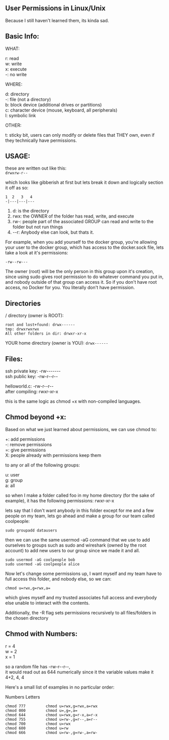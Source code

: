 User Permissions in Linux/Unix
------------------------------
Because I still haven't learned them, its kinda sad.

Basic Info:
----------
WHAT: 

r: read  
w: write  
x: execute  
-: no write  


WHERE: 

d: directory  
-: file (not a directory)  
b: block device (additional drives or partitions)  
c: character device (mouse, keyboard, all peripherals)  
l: symbolic link  


OTHER: 

t: sticky bit, users can only modify or delete files that THEY own, even if they technically have permissions.

USAGE:
-----
these are written out like this:  
```drwxrw-r--```

which looks like gibberish at first but lets break it down and logically section it off as so: 

```
1  2   3   4
-|---|---|---
```
 


1. d: is the directory   
2.   rwx: the OWNER of the folder has read, write, and execute  
3. rw-: people part of the associated GROUP can read and write to the folder but not run things  
4. --r: Anybody else can look, but thats it.  


For example, when you add yourself to the docker group, you're allowing your user to the docker group, which has access to the docker.sock file, lets take a look at it's permissions:

```
-rw--rw---
```
The owner (root) will be the only person in this group upon it's creation, since using sudo gives root permission to do whatever command you put in, and nobody outside of that group can access it. So if you don't have root access, no Docker for you. You literally don't have permission. 

Directories
-----------
/ directory (owner is ROOT):
```
root and lost+found: drwx------ 
tmp: drwxrwxrwx 
All other folders in dir: drwxr-xr-x 
```

YOUR home directory (owner is YOU):
```drwx------```


Files:
------
ssh private key: -rw-------   
ssh public key: -rw-r--r--

helloworld.c: -rw-r--r--  
after compiling: rwxr-xr-x  

this is the same logic as chmod +x with non-compiled languages.  


Chmod beyond +x:
---------------
Based on what we just learned about permissions, we can use chmod to:

+: add permissions   
-: remove permissions  
=: give permissions  
X: people already with permissions keep them  

to any or all of the following groups:

u: user  
g: group    
a: all  

so when I make a folder called foo in my home directory (for the sake of example), it has the following permissions: rwxr-xr-x 

lets say that I don't want anybody in this folder except for me and a few people on my team, lets go ahead and make a group for our team called coolpeople:

```sudo groupadd datausers```

then we can use the same usermod -aG command that we use to add ourselves to groups such as sudo and wireshark (owned by the root account) to add new users to our group since we made it and all.
```
sudo usermod -aG coolpeople bob
sudo usermod -aG coolpeople alice
```
Now let's change some permissions up, I want myself and my team have to full access this folder, and nobody else, so we can:

```
chmod u=rwx,g=rwx,a=
```

which gives myself and my trusted associates full access and everybody else unable to interact with the contents.


Additionally, the -R flag sets permissions recursively to all files/folders in the chosen directory 

Chmod with Numbers:
------------------
r = 4  
w = 2  
x = 1  

so a random file has -rw-r--r--,  
it would read out as 644 numerically since it the variable values make it 4+2, 4, 4  


Here's a small list of examples in no particular order:  

Numbers           Letters         
```
chmod 777         chmod u=rwx,g=rwx,a=rwx
chmod 000         chmod u=,g=,a=
chmod 644         chmod u=rwx,g=r-x,a=r-x
chmod 755         chmod u=rw-,g=r--,a=r--
chmod 700         chmod u=rwx
chmod 600         chmod u=rw
chmod 666         chmod u=rw-,g=rw-,a=rw-
```

